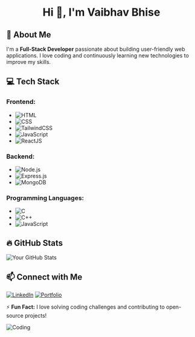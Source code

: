 <h1 align="center">Hi 👋, I'm Vaibhav Bhise</h1>

## 🚀 About Me
I'm a **Full-Stack Developer** passionate about building user-friendly web applications. I love coding and continuously learning new technologies to improve my skills.

## 💻 Tech Stack

### Frontend:
- ![HTML](https://img.shields.io/badge/HTML5-%23E34F26.svg?style=for-the-badge&logo=html5&logoColor=white)
- ![CSS](https://img.shields.io/badge/CSS3-%231572B6.svg?style=for-the-badge&logo=css3&logoColor=white)
- ![TailwindCSS](https://img.shields.io/badge/TailwindCSS-%2306B6D4.svg?style=for-the-badge&logo=tailwind-css&logoColor=white)
- ![JavaScript](https://img.shields.io/badge/JavaScript-%23F7DF1E.svg?style=for-the-badge&logo=javascript&logoColor=black)
- ![ReactJS](https://img.shields.io/badge/ReactJS-%2361DAFB.svg?style=for-the-badge&logo=react&logoColor=black)

### Backend:
- ![Node.js](https://img.shields.io/badge/Node.js-%23339933.svg?style=for-the-badge&logo=node.js&logoColor=white)
- ![Express.js](https://img.shields.io/badge/Express.js-%23000000.svg?style=for-the-badge&logo=express&logoColor=white)
- ![MongoDB](https://img.shields.io/badge/MongoDB-%2347A248.svg?style=for-the-badge&logo=mongodb&logoColor=white)

### Programming Languages:
- ![C](https://img.shields.io/badge/C-%2300599C.svg?style=for-the-badge&logo=c&logoColor=white)
- ![C++](https://img.shields.io/badge/C++-%2300599C.svg?style=for-the-badge&logo=c%2B%2B&logoColor=white)
- ![JavaScript](https://img.shields.io/badge/JavaScript-%23F7DF1E.svg?style=for-the-badge&logo=javascript&logoColor=black)

## 🔥 GitHub Stats
![Your GitHub Stats](https://github-readme-stats.vercel.app/api?username=YourGitHubUsername&show_icons=true&theme=radical)

## 📫 Connect with Me
[![LinkedIn](https://img.shields.io/badge/LinkedIn-%230077B5.svg?style=for-the-badge&logo=linkedin&logoColor=white)](https://www.linkedin.com/in/yourprofile)
[![Portfolio](https://img.shields.io/badge/Portfolio-%23171717.svg?style=for-the-badge&logo=github&logoColor=white)](https://yourportfolio.com)

⚡ **Fun Fact:** I love solving coding challenges and contributing to open-source projects!

![Coding](https://media.giphy.com/media/ZVik7pBtu9dNS/giphy.gif)
